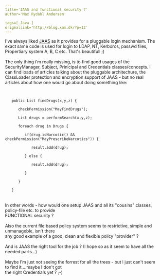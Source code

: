 ```yaml
---
title='JAAS and functional security ?'
author='Max Rydahl Andersen'

tags=[ Java ]
orignallink='http://blog.xam.dk/?p=12'
---
```

<div><p>I've always liked <a href="http://java.sun.com/products/jaas/index-14.html" title="JAAS">JAAS</a> as it provides for a pluggable login mechanism. The exact same code is used for login to LDAP, NT, Kerboros, passwd files, Propertiary system A, B, C etc. That's beautifull ;)<br><br>
The only thing i'm really missing, is to find good usages of the SecurityManager, Subject, Prinicipal and Credentials classes/concepts. I can find loads of articles talking about the pluggable architechure, the ClassLoader protection and encryption support of JAAS - but no real articles about how one would go about doing something like:<br><br><code><br>
&#160;&#160;&#160;public List findDrugs(x,y,z) {<br>
&#160;&#160;&#160;&#160;&#160;&#160;checkPermission("MayFindDrugs");<br>
&#160;&#160;&#160;&#160;&#160;&#160;List drugs = performSearch(x,y,z);<br>
&#160;&#160;&#160;&#160;&#160;&#160;foreach drug in Drugs {<br>
&#160;&#160;&#160;&#160;&#160;&#160;&#160;&#160;&#160;if(drug.isNarcotic() &amp;&amp; checkPermission("MayPrescribeNarcotics")) {<br>
&#160;&#160;&#160;&#160;&#160;&#160;&#160;&#160;&#160;&#160;&#160;&#160;result.add(drug);<br>
&#160;&#160;&#160;&#160;&#160;&#160;&#160;&#160;&#160;} else {<br>
&#160;&#160;&#160;&#160;&#160;&#160;&#160;&#160;&#160;&#160;&#160;&#160;result.add(drug);<br>
&#160;&#160;&#160;&#160;&#160;&#160;&#160;&#160;&#160;}<br>
&#160;&#160;&#160;&#160;&#160;&#160;}<br>
&#160;&#160;&#160;}<br></code><br><br>
In other words - how would one setup JAAS and all its "cousins" classes, policy-file etc. to provide<br>
FUNCTIONAL security ?<br><br>
Also the current file based policy system seems to restrictive, simple and unmanageble, isn't there <br>
any good example of a good, clean and flexible policy "provider" ? <br><br>
And is JAAS the right tool for the job ? (I hope so as it seem to have all the needed parts...)<br><br>
Maybe I'm just not seeing the forrest for all the trees - but I just can't seem to find it....maybe I don't got<br>
the right Credentials yet ? ;-)</p></div>
